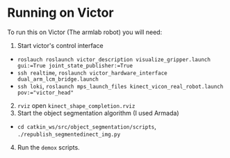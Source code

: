 # Running on Victor

To run this on Victor (The armlab robot) you will need:

1. Start victor's control interface
- `roslauch roslaunch victor_description visualize_gripper.launch gui:=True joint_state_publisher:=True`
- `ssh realtime`, `roslaunch victor_hardware_interface dual_arm_lcm_bridge.launch`
- `ssh loki`, `roslaunch mps_launch_files kinect_vicon_real_robot.launch pov:="victor_head"`
2. `rviz` open `kinect_shape_completion.rviz`
3. Start the object segmentation algorithm (I used Armada)
- `cd catkin_ws/src/object_segmentation/scripts`, `./republish_segmentedinect_img.py`
4. Run the `demox` scripts.
